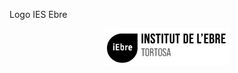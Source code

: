 Logo IES Ebre

<p align="center">
  <img src="imatges/logo_Institut_Ebre_NEGRE.png" alt="Logo Institut de l’Ebre" width="200">
</p>
